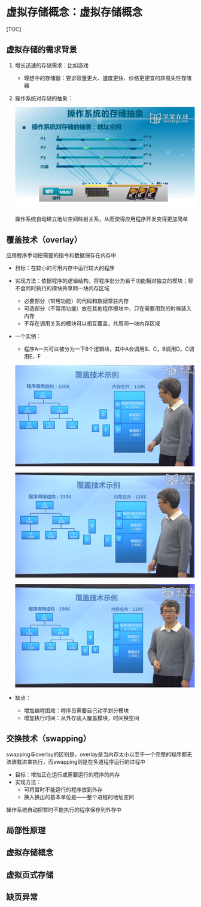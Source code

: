 # 虚拟存储概念：虚拟存储概念

[TOC]

## 虚拟存储的需求背景

1. 增长迅速的存储需求：比如游戏

   - 理想中的存储器：要求容量更大、速度更快、价格更便宜的非易失性存储器

2. 操作系统对存储的抽象：

   ![memory_abstraction](./pics/virtual_address_abstract.png)

   操作系统自动建立地址空间映射关系，从而使得应用程序开发变得更加简单

## 覆盖技术（overlay）

应用程序手动把需要的指令和数据保存在内存中

- 目标：在较小的可用内存中运行较大的程序

- 实现方法：依据程序的逻辑结构，将程序划分为若干功能相对独立的模块；将不会同时执行的模块共享同一块内存区域

  - 必要部分（常用功能）的代码和数据常驻内存
  - 可选部分（不常用功能）放在其他程序模块中，只在需要用到的时候装入内存
  - 不存在调用关系的模块可以相互覆盖，共用同一块内存区域

- 一个实例：

  - 程序A一共可以被分为一下6个逻辑块，其中A会调用B、C，B调用D，C调用E、F

  ![SWAPPING1](./pics/swapping1.PNG)

  ![SWAPPING2](./pics/swapping2.PNG)

  ![SWAPPING3](./pics/swapping3.PNG)

- 缺点：

  - 增加编程困难：程序员需要自己动手划分模块
  - 增加执行时间：从外存装入覆盖模块，时间换空间

## 交换技术（swapping）

swapping与overlay的区别是，overlay是当内存太小以至于一个完整的程序都无法装载进来执行，而swapping则是在多道程序运行的过程中

- 目标：增加正在运行或需要运行的程序的内存
- 实现方法：
  - 可将暂时不能运行的程序放到外存
  - 换入换出的基本单位是——整个进程的地址空间

操作系统自动把暂时不能执行的程序保存到外存中

## 局部性原理



## 虚拟存储概念

## 虚拟页式存储

## 缺页异常